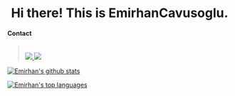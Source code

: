 <h1 align="center">
Hi there! This is EmirhanCavusoglu.
</h1>

#### Contact

<blockquote>
<br>
<a href="https://www.linkedin.com/in/emirhancavusoglu/" ><img src="https://img.shields.io/badge/LinkedIn-0077B5?style=for-the-badge&logo=linkedin&logoColor=white"> 
<a href="https://instagram.com/emirhancvs"><img src="https://img.shields.io/badge/Instagram-%23E4405F.svg?style=for-the-badge&logo=Instagram&logoColor=white">
</blockquote>


[![Emirhan's github stats](https://github-readme-stats.vercel.app/api?username=emirhancavusoglu&theme=radical)](https://github.com/anuraghazra/github-readme-stats)


[![Emirhan's top languages](https://github-readme-stats.vercel.app/api/top-langs/?username=emirhancavusoglu&theme=gruvbox)](https://github.com/anuraghazra/github-readme-stats)

